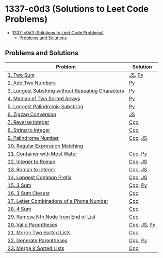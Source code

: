 # 1337-c0d3 (Solutions to Leet Code Problems)

<!-- TOC -->
* [1337-c0d3 (Solutions to Leet Code Problems)](#1337-c0d3-solutions-to-leet-code-problems)
  * [Problems and Solutions](#problems-and-solutions)
<!-- TOC -->

## Problems and Solutions
| Problem                                                                                                                            | Solution                                                                                                                     |
|------------------------------------------------------------------------------------------------------------------------------------|------------------------------------------------------------------------------------------------------------------------------|
| [1. Two Sum](https://leetcode.com/problems/two-sum/)                                                                               | [JS](javascript/1.%20two-sum.js), [Py](python/1.%20two-sum.py)                                                               |
| [2. Add Two Numbers](https://leetcode.com/problems/add-two-numbers/)                                                               | [Py](python/2.%20add-two-numbers.py)                                                                                         |
| [3. Longest Substring without Repeating Characters](https://leetcode.com/problems/longest-substring-without-repeating-characters/) | [Py](python/3.%20longest-substring-without-repeating-characters.py)                                                          |
| [4. Median of Two Sorted Arrays](https://leetcode.com/problems/median-of-two-sorted-arrays/)                                       | [Py](python/4.%20median-of-two-sorted-arrays.py)                                                                             |
| [5. Longest Palindromic Substring](https://leetcode.com/problems/longest-palindromic-substring/)                                   | [Py](python/5.%20longest-palindromic-substring.py)                                                                           |
| [6. Zigzag Conversion](https://leetcode.com/problems/zigzag-conversion/)                                                           | [JS](javascript/6.%20zigzag-conversion.js)                                                                                   |
| [7. Reverse Integer](https://leetcode.com/problems/reverse-integer/)                                                               | [Cpp](cpp/7.%20reverse-integer.cpp)                                                                                          |
| [8. String to Integer](https://leetcode.com/problems/string-to-integer-atoi/)                                                      | [Cpp](cpp/8.%20string-to-integer.cpp)                                                                                        |
| [9. Palindrome Number](https://leetcode.com/problems/palindrome-number/)                                                           | [Cpp](cpp/9.%20palindrome-number.cpp), [JS](javascript/9.%20palindrome-number.js)                                            |
| [10. Regular Expression Matching](https://leetcode.com/problems/regular-expression-matching)                                       |                                                                                                                              |
| [11. Container with Most Water](https://leetcode.com/problems/container-with-most-water/)                                          | [Cpp](cpp/11.%20container-with-most-water.cpp), [Py](python/11.%20container-with-most-water.py)                              |
| [12. Integer to Roman](https://leetcode.com/problems/integer-to-roman/)                                                            | [Cpp](cpp/12.%20integer-to-roman.cpp), [JS](javascript/12.%20integer-to-roman.js)                                            |
| [13. Roman to Integer](https://leetcode.com/problems/roman-to-integer/)                                                            | [Cpp](cpp/13.%20roman-to-integer.cpp), [JS](javascript/13.%20roman-to-integer.js)                                            |
| [14. Longest Common Prefix](https://leetcode.com/problems/longest-common-prefix/)                                                  | [Cpp](cpp/14.%20longest-common-prefix.cpp), [JS](javascript/14.%20longest-common-prefix.js)                                  |
| [15. 3 Sum](https://leetcode.com/problems/3sum/)                                                                                   | [Cpp](cpp/15.%203-sum.cpp), [Py](python/15.%203-sum.py)                                                                      |
| [16. 3 Sum Closest](https://leetcode.com/problems/3sum-closest/)                                                                   | [Cpp](cpp/16.%203-sum-closest.cpp)                                                                                           |
| [17. Letter Combinations of a Phone Number](https://leetcode.com/problems/letter-combinations-of-a-phone-number/)                  | [Cpp](cpp/17.%20letter-combinations-of-a-phone-number.cpp)                                                                   |
| [18. 4 Sum](https://leetcode.com/problems/4sum/)                                                                                   | [Cpp](cpp/18.%204-sum.cpp)                                                                                                   |
| [19. Remove Nth Node from End of List](https://leetcode.com/problems/remove-nth-node-from-end-of-list/)                            | [Cpp](cpp/19.%20remove-nth-node-from-end-of-list.cpp)                                                                        |
| [20. Valid Parentheses](https://leetcode.com/problems/valid-parentheses/)                                                          | [Cpp](cpp/20.%20valid-parentheses.cpp), [JS](javascript/20.%20valid-parentheses.js), [Py](python/20.%20valid-parentheses.py) |
| [21. Merge Two Sorted Lists](https://leetcode.com/problems/merge-two-sorted-lists/)                                                | [Cpp](cpp/21.%20merge-two-sorted-lists.cpp)                                                                                  |
| [22. Generate Parentheses](https://leetcode.com/problems/generate-parentheses/)                                                    | [Cpp](cpp/22.%20generate-parentheses.cpp), [Py](python/22.%20generate-parentheses.py)                                        |
| [23. Merge K Sorted Lists](https://leetcode.com/problems/merge-k-sorted-lists/)                                                    | [Cpp](cpp/23.%20merge-k-sorted-lists.cpp)                                                                                    |